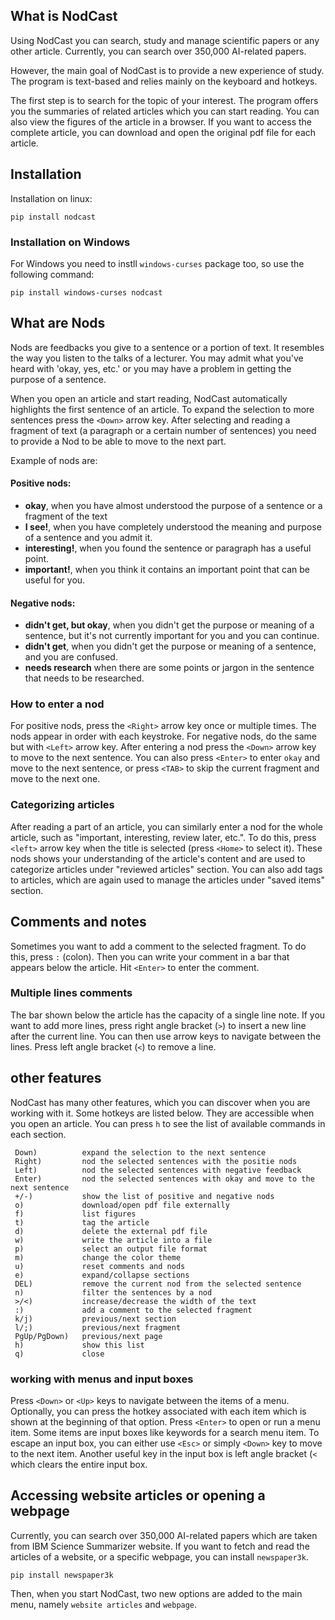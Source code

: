 ## What is NodCast

Using NodCast you can search, study and manage scientific papers or any other article. Currently, you can search over 350,000 AI-related papers.
 
However, the main goal of NodCast is to provide a new experience of study. The program is text-based and relies mainly on the keyboard and hotkeys.

The first step is to search for the topic of your interest. The program offers you the summaries of related articles which you can start reading. You can also view the figures of the article in a browser. If you want to access the complete article, you can download and open the original pdf file for each article.

## Installation

Installation on linux:
```
pip install nodcast
```
### Installation on Windows
For Windows you need to instll `windows-curses` package too, so use the following command:
```
pip install windows-curses nodcast
```

## What are Nods
Nods are feedbacks you give to a sentence or a portion of text. It resembles the way you listen to the talks of a lecturer. You may admit what you've heard with 'okay, yes, etc.' or you may have a problem in getting the purpose of a sentence.

When you open an article and start reading, NodCast automatically highlights the first sentence of an article. To expand the selection to more sentences press the `<Down>` arrow key. After selecting and reading a fragment of text (a paragraph or a certain number of sentences) you need to provide a Nod to be able to move to the next part. 

Example of nods are:

#### Positive nods: 
 - **okay**, when you have almost understood the purpose of a sentence or a fragment of the text
 - **I see!**, when you have completely understood the meaning and purpose of a sentence and you admit it.
 - **interesting!**, when you found the sentence or paragraph has a useful point.
 - **important!**, when you think it contains an important point that can be useful for you.

#### Negative nods: 
 - **didn't get, but okay**, when you didn't get the purpose or meaning of a sentence, but it's not currently important for you and you can continue.
 - **didn't get**, when you didn't get the purpose or meaning of a sentence, and you are confused.
 - **needs research** when there are some points or jargon in the sentence that needs to be researched.
  

### How to enter a nod

For positive nods, press the `<Right>` arrow key once or multiple times. The nods appear in order with each keystroke. For negative nods, do the same but with `<Left>` arrow key. After entering a nod press the `<Down>` arrow key to move to the next sentence. You can also press `<Enter>` to enter `okay` and move to the next sentence, or press `<TAB>` to skip the current fragment and move to the next one.  


### Categorizing articles

After reading a part of an article, you can similarly enter a nod for the whole article, such as "important, interesting, review later, etc.". To do this, press `<left>` arrow key when the title is selected (press `<Home>` to select it). These nods shows your understanding of the article's content and are used to categorize articles under "reviewed articles" section. You can also add tags to articles, which are again used to manage the articles under "saved items" section. 


## Comments and notes

Sometimes you want to add a comment to the selected fragment. To do this, press `:` (colon). Then you can write your comment in a bar that appears below the article. Hit `<Enter>` to enter the comment.

### Multiple lines comments

The bar shown below the article has the capacity of a single line note. If you want to add more lines, press right angle bracket (`>`) to insert a new line after the current line. You can then use arrow keys to navigate between the lines. Press left angle bracket (`<`) to remove a line. 


## other features

NodCast has many other features, which you can discover when you are working with it. Some hotkeys are listed below. They are accessible when you open an article. You can press `h` to see the list of available commands in each section. 

```
 Down)          expand the selection to the next sentence
 Right)         nod the selected sentences with the positie nods
 Left)          nod the selected sentences with negative feedback
 Enter)         nod the selected sentences with okay and move to the next sentence
 +/-)           show the list of positive and negative nods
 o)             download/open pdf file externally
 f)             list figures
 t)             tag the article
 d)             delete the external pdf file 
 w)             write the article into a file
 p)             select an output file format
 m)             change the color theme
 u)             reset comments and nods
 e)             expand/collapse sections
 DEL)           remove the current nod from the selected sentence
 n)             filter the sentences by a nod
 >/<)           increase/decrease the width of the text
 :)             add a comment to the selected fragment
 k/j)           previous/next section
 l/;)           previous/next fragment
 PgUp/PgDown)   previous/next page
 h)             show this list
 q)             close
```

###  working with menus and input boxes

Press `<Down>` or `<Up>` keys to navigate between the items of a menu. Optionally, you can press the hotkey associated with each item which is shown at the beginning of that option. Press `<Enter>` to open or run a menu item. Some items are input boxes like keywords for a search menu item. To escape an input box, you can either use `<Esc>` or simply `<Down>` key to move to the next item. Another useful key in the input box is left angle bracket (`<` which clears the entire input box.


## Accessing website articles or opening a webpage

Currently, you can search over 350,000 AI-related papers which are taken from IBM Science Summarizer website. If you want to fetch and read the articles of a website, or a specific webpage, you can install `newspaper3k`. 

```
pip install newspaper3k
```

Then, when you start NodCast, two new options are added to the main menu, namely `website articles` and `webpage`.  
 
 

